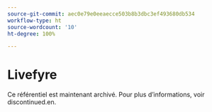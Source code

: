 ```yaml
---
source-git-commit: aec0e79e0eeaecce503b8b3dbc3ef493680db534
workflow-type: ht
source-wordcount: '10'
ht-degree: 100%

---
```

# Livefyre

Ce référentiel est maintenant archivé. Pour plus d’informations, voir discontinued.en.